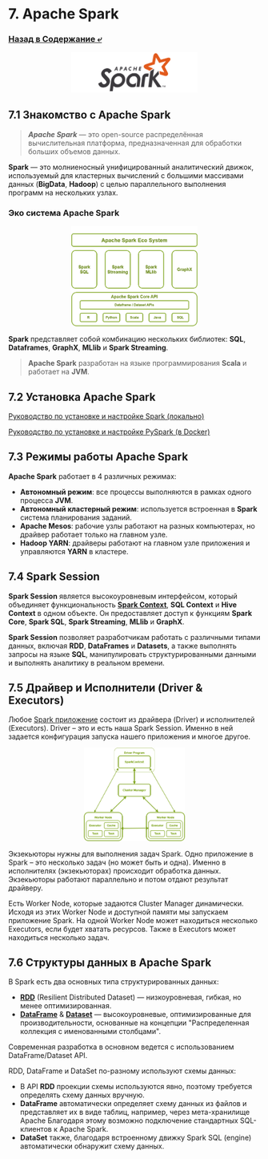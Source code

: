 # 7. Apache Spark

### [Назад в Содержание ⤶](/README.md)

<p align="center">
<img src="/data/Module7/img/spark_logo.png" width="50%">
</p>

## 7.1 Знакомство с Apache Spark
> ***Apache Spark*** — это open-source распределённая вычислительная платформа, предназначенная для обработки 
> больших объемов данных.

**Spark** — это молниеносный унифицированный аналитический движок, используемый для кластерных вычислений с большими 
массивами данных (**BigData**, **Hadoop**) с целью параллельного выполнения программ на нескольких узлах.

### Эко система Apache Spark

<p align="center">
<img src="/data/Module7/img/spark_system.png" width="50%">
</p>

**Spark** представляет собой комбинацию нескольких библиотек: **SQL**, **Dataframes**, **GraphX**, **MLlib** и 
**Spark Streaming**.  

> **Apache Spark** разработан на языке программирования **Scala** и работает на **JVM**.

## 7.2 Установка Apache Spark

[Руководство по установке и настройке Spark (локально)](data/spark_install.md)  

[Руководство по установке и настройке PySpark (в Docker)](data/spark_dc_install.md)

## 7.3 Режимы работы Apache Spark
**Apache Spark** работает в 4 различных режимах:
- **Автономный режим**: все процессы выполняются в рамках одного процесса **JVM**.  
- **Автономный кластерный режим**: используется встроенная в **Spark** система планирования заданий.  
- **Apache Mesos**: рабочие узлы работают на разных компьютерах, но драйвер работает только на главном узле.  
- **Hadoop YARN**: драйверы работают на главном узле приложения и управляются **YARN** в кластере.

## 7.4 Spark Session
**Spark Session** является высокоуровневым интерфейсом, который объединяет функциональность 
**[Spark Context](data/spark_context.md)**, **SQL Context** и **Hive Context** в одном объекте. Он предоставляет доступ 
к функциям **Spark Core**, **Spark SQL**, **Spark Streaming**, **MLlib** и **GraphX**.  

**Spark Session** позволяет разработчикам работать с различными типами данных, включая **RDD**, **DataFrames** 
и **Datasets**, а также выполнять запросы на языке **SQL**, манипулировать структурированными данными и выполнять 
аналитику в реальном времени.  

## 7.5 Драйвер и Исполнители (Driver & Executors)
Любое [Spark приложение](data/spark_worlflow.md) состоит из драйвера (Driver) и исполнителей (Executors). Driver – это 
и есть наша Spark Session. Именно в ней задается конфигурация запуска нашего приложения и многое другое.  

<p align="center">
<img src="/data/Module7/img/spark_driver.png" width="40%">
</p>

Экзекьюторы нужны для выполнения задач Spark. Одно приложение в Spark – это несколько задач (но может быть и одна). 
Именно в исполнителях (экзекьюторах) происходит обработка данных. Экзекьюторы работают параллельно и потом отдают 
результат драйверу.  

Есть Worker Node, которые задаются Cluster Manager динамически. Исходя из этих Worker Node и доступной памяти 
мы запускаем приложение Spark. На одной Worker Node может находиться несколько Executors, если будет хватать ресурсов.
Также в Executors может находиться несколько задач.  

## 7.6 Структуры данных в Apache Spark
В Spark есть два основных типа структурированных данных:
- **[RDD](data/rdd.md)** (Resilient Distributed Dataset) — низкоуровневая, гибкая, но менее оптимизированная.  
- **[DataFrame](data/dataframe.md)** & **[Dataset](data/dataset.md)** — высокоуровневые, оптимизированные для 
производительности, основанные на концепции "Распределенная коллекция с именованными столбцами".  

Современная разработка в основном ведется с использованием DataFrame/Dataset API.  

RDD, DataFrame и DataSet по-разному используют схемы данных:
- В API **RDD** проекции схемы используются явно, поэтому требуется определять схему данных вручную.  
- **DataFrame** автоматически определяет схему данных из файлов и представляет их в виде таблиц, например, через 
мета-хранилище Apache Благодаря этому возможно подключение стандартных SQL-клиентов к Apache Spark.  
- **DataSet** также, благодаря встроенному движку Spark SQL (engine) автоматически обнаружит схему данных.  